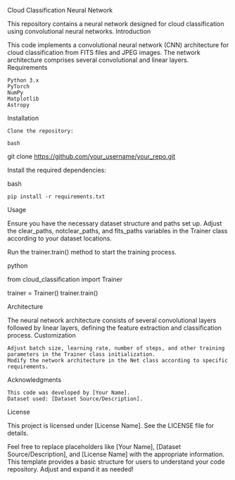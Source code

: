 Cloud Classification Neural Network

This repository contains a neural network designed for cloud classification using convolutional neural networks.
Introduction

This code implements a convolutional neural network (CNN) architecture for cloud classification from FITS files and JPEG images. The network architecture comprises several convolutional and linear layers.
Requirements

    Python 3.x
    PyTorch
    NumPy
    Matplotlib
    Astropy

Installation

    Clone the repository:

    bash

git clone https://github.com/your_username/your_repo.git

Install the required dependencies:

bash

    pip install -r requirements.txt

Usage

Ensure you have the necessary dataset structure and paths set up. Adjust the clear_paths, notclear_paths, and fits_paths variables in the Trainer class according to your dataset locations.

Run the trainer.train() method to start the training process.

python

from cloud_classification import Trainer

trainer = Trainer()
trainer.train()

Architecture

The neural network architecture consists of several convolutional layers followed by linear layers, defining the feature extraction and classification process.
Customization

    Adjust batch size, learning rate, number of steps, and other training parameters in the Trainer class initialization.
    Modify the network architecture in the Net class according to specific requirements.

Acknowledgments

    This code was developed by [Your Name].
    Dataset used: [Dataset Source/Description].

License

This project is licensed under [License Name]. See the LICENSE file for details.

Feel free to replace placeholders like [Your Name], [Dataset Source/Description], and [License Name] with the appropriate information. This template provides a basic structure for users to understand your code repository. Adjust and expand it as needed!
